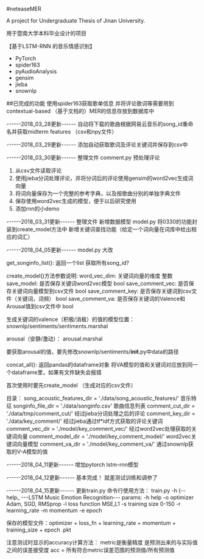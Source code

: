 #neteaseMER

A project for Undergraduate Thesis of Jinan University.

用于暨南大学本科毕业设计的项目

【基于LSTM-RNN 的音乐情感识别】

- PyTorch
- spider163
- pyAudioAnalysis
- gensim
- jieba
- snownlp

##已完成的功能
使用spider163获取歌单信息 并将评论歌词等需要用到contextual-based （基于文档的）MER的信息存放到数据库中

------2018_03_28更新------
自动将下载的歌曲根据网易云音乐的song_id重命名并获取midterm features （csv和npy文件）

------2018_03_29更新------
添加自动获取歌词及评论关键词并保存到csv中

------2018_03_30更新------
整理文件
comment.py 预处理评论
1. 从csv文件读取评论
2. 使用jieba分词处理评论，并将分词后的评论使用gensim的word2vec生成词向量
3. 将词向量保存为一个完整的参考字典，以及按歌曲分别的单独字典文件
4. 保存使用word2vec生成的模型，便于以后研究使用
5. 添加rnn的小demo

------2018_03_31更新------
整理文件
新增数据模型
model.py
将0330的功能封装到create_model方法中
新增关键词查找功能（给定一个词向量在词库中给出相应的词汇）

------2018_04_05更新------
model.py 大改

get_songinfo_list(): 返回一个list
获取所有song_id?

create_model()方法参数说明:
word_vec_dim: 关键词向量的维度 整数
save_model: 是否保存关键词word2vec模型 bool
save_comment_vec: 是否保存关键词向量模型到csv文件 bool
save_comment_key: 是否保存关键词到csv文件（关键词，词频） bool
save_comment_va: 是否保存关键词的Valence和Arousal值到csv文件中 bool

生成关键词的valence（积极/消极）的值的模型位置：
snownlp/sentiments/sentiments.marshal

arousal（安静/激动）：
arousal.marshal

要获取arousal的值，要先修改snownlp/sentiments/__init__.py中data的路径

concat_all(): 返回pandas的dataframe对象
将VA模型的值和关键词对应放到同一个dataframe里，如果有文件缺失会报错

首次使用时要先create_model （生成对应的csv文件）

目录：
song_acoustic_features_dir = './data/song_acoustic_features/' 音乐特征
songinfo_file_dir = './data/songinfo.csv' 歌曲信息列表
comment_cut_dir = './data/tmp/comment_cut/' 经过jieba分词处理之后的评论
comment_key_dir = './data/key_comment/' 经过jieba通过tf*idf方式获取的评论关键词
comment_vec_dir = './model/key_comment_vec/' 经过word2vec处理获取的关键词向量
comment_model_dir = './model/key_comment_model/' word2vec关键词向量模型
comment_va_dir = './model/key_comment_va/' 通过snownlp获取的V-A模型的值

------2018_04_11更新------
增加pytorch lstm-rnn模型

------2018_04_12更新------
基本完成！ 就差测试训练和调参了

------2018_04_15更新------
更新train.py
命令行使用方法： train.py -h (--help_
---LSTM Music Emotion Recognition---
params:
-h	help
-o	optimizer	Adam, SGD, RMSprop
-l	loss function	MSE,L1
-s	training size	0-150
-r	learning_rate
-m	momentum
-e	epoch

保存的模型文件：optimizer + loss_fn + learning_rate + momentum + training_size + epoch .pkt

注意测试时显示的accuracy计算方法：
metric是衡量精度 是预测出来的与实际值之间的误差接受度
acc = 所有符合metric误差范围的预测值/所有预测值